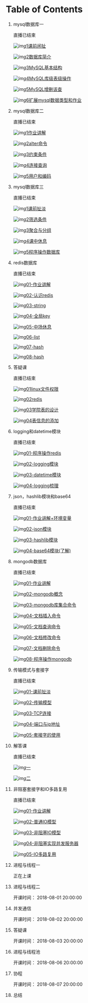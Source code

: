 # Table of Contents



1. mysql数据库一

     直播已结束

     *![img](https://www-cdn-res.shiguangkey.com//res/images/biankuang.png)*[1课前闲扯](https://www.shiguangkey.com/video/2298?videoId=15990&classId=2637)

     *![img](https://www-cdn-res.shiguangkey.com//res/images/biankuang.png)*[2数据库简介](https://www.shiguangkey.com/video/2298?videoId=15991&classId=2637)

     *![img](https://www-cdn-res.shiguangkey.com//res/images/biankuang.png)*[3MySQL基本结构](https://www.shiguangkey.com/video/2298?videoId=15992&classId=2637)

     *![img](https://www-cdn-res.shiguangkey.com//res/images/biankuang.png)*[4MySQL库级表级操作](https://www.shiguangkey.com/video/2298?videoId=15993&classId=2637)

     *![img](https://www-cdn-res.shiguangkey.com//res/images/biankuang.png)*[5MySQL增删该查](https://www.shiguangkey.com/video/2298?videoId=15994&classId=2637)

     *![img](https://www-cdn-res.shiguangkey.com//res/images/biankuang.png)*[6扩展mysql数据类型和作业](https://www.shiguangkey.com/video/2298?videoId=15995&classId=2637)

   

2. mysql数据库二

   直播已结束

   *![img](https://www-cdn-res.shiguangkey.com//res/images/biankuang.png)*[1作业讲解](https://www.shiguangkey.com/video/2298?videoId=16233&classId=2637)

   *![img](https://www-cdn-res.shiguangkey.com//res/images/biankuang.png)*[2alter命令](https://www.shiguangkey.com/video/2298?videoId=16234&classId=2637)

   *![img](https://www-cdn-res.shiguangkey.com//res/images/biankuang.png)*[3约束条件](https://www.shiguangkey.com/video/2298?videoId=16235&classId=2637)

   *![img](https://www-cdn-res.shiguangkey.com//res/images/biankuang.png)*[4连接查询](https://www.shiguangkey.com/video/2298?videoId=16236&classId=2637)

   *![img](https://www-cdn-res.shiguangkey.com//res/images/biankuang.png)*[5用户和编码](https://www.shiguangkey.com/video/2298?videoId=16237&classId=2637)



3. mysql数据库三

     直播已结束

     *![img](https://www-cdn-res.shiguangkey.com//res/images/biankuang.png)*[1课前扯淡](https://www.shiguangkey.com/video/2298?videoId=16425&classId=2637)

     *![img](https://www-cdn-res.shiguangkey.com//res/images/biankuang.png)*[2筛选条件](https://www.shiguangkey.com/video/2298?videoId=16426&classId=2637)

     *![img](https://www-cdn-res.shiguangkey.com//res/images/biankuang.png)*[3聚合与分组](https://www.shiguangkey.com/video/2298?videoId=16427&classId=2637)

     *![img](https://www-cdn-res.shiguangkey.com//res/images/biankuang.png)*[4课中休息](https://www.shiguangkey.com/video/2298?videoId=16428&classId=2637)

     *![img](https://www-cdn-res.shiguangkey.com//res/images/biankuang.png)*[5程序操作数据库](https://www.shiguangkey.com/video/2298?videoId=16429&classId=2637)

  

4. redis数据库

   直播已结束

   *![img](https://www-cdn-res.shiguangkey.com//res/images/biankuang.png)*[01-作业讲解](https://www.shiguangkey.com/video/2298?videoId=16651&classId=2637)

   *![img](https://www-cdn-res.shiguangkey.com//res/images/biankuang.png)*[02-认识redis](https://www.shiguangkey.com/video/2298?videoId=16652&classId=2637)

   *![img](https://www-cdn-res.shiguangkey.com//res/images/biankuang.png)*[03-string](https://www.shiguangkey.com/video/2298?videoId=16653&classId=2637)

   *![img](https://www-cdn-res.shiguangkey.com//res/images/biankuang.png)*[04-全局key](https://www.shiguangkey.com/video/2298?videoId=16654&classId=2637)

   *![img](https://www-cdn-res.shiguangkey.com//res/images/biankuang.png)*[05-中场休息](https://www.shiguangkey.com/video/2298?videoId=16655&classId=2637)

   *![img](https://www-cdn-res.shiguangkey.com//res/images/biankuang.png)*[06-list](https://www.shiguangkey.com/video/2298?videoId=16656&classId=2637)

   *![img](https://www-cdn-res.shiguangkey.com//res/images/biankuang.png)*[07-hash](https://www.shiguangkey.com/video/2298?videoId=16657&classId=2637)

   *![img](https://www-cdn-res.shiguangkey.com//res/images/biankuang.png)*[08-hash](https://www.shiguangkey.com/video/2298?videoId=16658&classId=2637)



5. 答疑课

     直播已结束

     *![img](https://www-cdn-res.shiguangkey.com//res/images/biankuang.png)*[01linux文件权限](https://www.shiguangkey.com/video/2298?videoId=16799&classId=2637)

     *![img](https://www-cdn-res.shiguangkey.com//res/images/biankuang.png)*[02redis](https://www.shiguangkey.com/video/2298?videoId=16800&classId=2637)

     *![img](https://www-cdn-res.shiguangkey.com//res/images/biankuang.png)*[03学院表的设计](https://www.shiguangkey.com/video/2298?videoId=16801&classId=2637)

     *![img](https://www-cdn-res.shiguangkey.com//res/images/biankuang.png)*[04表信息的添加](https://www.shiguangkey.com/video/2298?videoId=16802&classId=2637)

     

6. logging和datetime模块

     直播已结束

     *![img](https://www-cdn-res.shiguangkey.com//res/images/biankuang.png)*[01-程序操作redis](https://www.shiguangkey.com/video/2298?videoId=17325&classId=2637)

     *![img](https://www-cdn-res.shiguangkey.com//res/images/biankuang.png)*[02-logging模块](https://www.shiguangkey.com/video/2298?videoId=17326&classId=2637)

     *![img](https://www-cdn-res.shiguangkey.com//res/images/biankuang.png)*[03-datetime模块](https://www.shiguangkey.com/video/2298?videoId=17327&classId=2637)

     *![img](https://www-cdn-res.shiguangkey.com//res/images/biankuang.png)*[04-logging梳理](https://www.shiguangkey.com/video/2298?videoId=17328&classId=2637)

  

7. json，hashlib模块和base64

   直播已结束

   *![img](https://www-cdn-res.shiguangkey.com//res/images/biankuang.png)*[01-作业讲解+环境变量](https://www.shiguangkey.com/video/2298?videoId=17546&classId=2637)

   *![img](https://www-cdn-res.shiguangkey.com//res/images/biankuang.png)*[02-json模块](https://www.shiguangkey.com/video/2298?videoId=17547&classId=2637)

   *![img](https://www-cdn-res.shiguangkey.com//res/images/biankuang.png)*[03-hashlib模块](https://www.shiguangkey.com/video/2298?videoId=17548&classId=2637)

   *![img](https://www-cdn-res.shiguangkey.com//res/images/biankuang.png)*[04-base64模块(了解)](https://www.shiguangkey.com/video/2298?videoId=17549&classId=2637)



8. mongodb数据库

   直播已结束

   *![img](https://www-cdn-res.shiguangkey.com//res/images/biankuang.png)*[01-作业讲解](https://www.shiguangkey.com/video/2298?videoId=17811&classId=2637)

   *![img](https://www-cdn-res.shiguangkey.com//res/images/biankuang.png)*[02-mongodb概念](https://www.shiguangkey.com/video/2298?videoId=17812&classId=2637)

   *![img](https://www-cdn-res.shiguangkey.com//res/images/biankuang.png)*[03-mongodb库集合命令](https://www.shiguangkey.com/video/2298?videoId=17813&classId=2637)

   *![img](https://www-cdn-res.shiguangkey.com//res/images/biankuang.png)*[04-文档插入命令](https://www.shiguangkey.com/video/2298?videoId=17814&classId=2637)

   *![img](https://www-cdn-res.shiguangkey.com//res/images/biankuang.png)*[05-文档查询命令](https://www.shiguangkey.com/video/2298?videoId=17815&classId=2637)

   *![img](https://www-cdn-res.shiguangkey.com//res/images/biankuang.png)*[06-文档修改命令](https://www.shiguangkey.com/video/2298?videoId=17816&classId=2637)

   *![img](https://www-cdn-res.shiguangkey.com//res/images/biankuang.png)*[07-文档删除命令](https://www.shiguangkey.com/video/2298?videoId=17817&classId=2637)

   *![img](https://www-cdn-res.shiguangkey.com//res/images/biankuang.png)*[08-程序操作mongodb](https://www.shiguangkey.com/video/2298?videoId=17818&classId=2637)



9. 传输模式与套接字

     直播已结束

     *![img](https://www-cdn-res.shiguangkey.com//res/images/biankuang.png)*[01-课前扯淡](https://www.shiguangkey.com/video/2298?videoId=18008&classId=2637)

     *![img](https://www-cdn-res.shiguangkey.com//res/images/biankuang.png)*[02-传输模型](https://www.shiguangkey.com/video/2298?videoId=18009&classId=2637)

     *![img](https://www-cdn-res.shiguangkey.com//res/images/biankuang.png)*[03-TCP连接](https://www.shiguangkey.com/video/2298?videoId=18010&classId=2637)

     *![img](https://www-cdn-res.shiguangkey.com//res/images/biankuang.png)*[04-端口与ip地址](https://www.shiguangkey.com/video/2298?videoId=18011&classId=2637)

     *![img](https://www-cdn-res.shiguangkey.com//res/images/biankuang.png)*[05-套接字的使用](https://www.shiguangkey.com/video/2298?videoId=18012&classId=2637)

  

10. 解答课

    直播已结束

    *![img](https://www-cdn-res.shiguangkey.com//res/images/biankuang.png)*[一](https://www.shiguangkey.com/video/2298?videoId=18153&classId=2637)

    *![img](https://www-cdn-res.shiguangkey.com//res/images/biankuang.png)*[二](https://www.shiguangkey.com/video/2298?videoId=18154&classId=2637)

    

11. 非阻塞套接字和IO多路复用

    直播已结束

    *![img](https://www-cdn-res.shiguangkey.com//res/images/biankuang.png)*[01-作业讲解](https://www.shiguangkey.com/video/2298?videoId=18644&classId=2637)

    *![img](https://www-cdn-res.shiguangkey.com//res/images/biankuang.png)*[02-普通IO模型](https://www.shiguangkey.com/video/2298?videoId=18645&classId=2637)

    *![img](https://www-cdn-res.shiguangkey.com//res/images/biankuang.png)*[03-非阻塞IO模型](https://www.shiguangkey.com/video/2298?videoId=18646&classId=2637)

    *![img](https://www-cdn-res.shiguangkey.com//res/images/biankuang.png)*[04-非阻塞实现并发服务器](https://www.shiguangkey.com/video/2298?videoId=18647&classId=2637)

    *![img](https://www-cdn-res.shiguangkey.com//res/images/biankuang.png)*[05-IO多路复用](https://www.shiguangkey.com/video/2298?videoId=18648&classId=2637)



12. 进程与线程一

      正在上课

13. 进程与线程二

      开课时间： 2018-08-01 20:00:00

14. 并发通信

      开课时间： 2018-08-02 20:00:00

15. 答疑课

      开课时间： 2018-08-03 20:00:00

16. 进程与线程池

      开课时间： 2018-08-06 20:00:00

17. 协程

      开课时间： 2018-08-07 20:00:00

18. 总结
